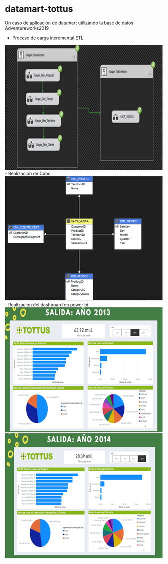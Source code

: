 # datamart-tottus
Un caso de aplicación de datamart utilizando la base de datos Adventureworks2019

- Proceso de carga incremental ETL
<img src="https://github.com/miguelmallquidiaz/datamart-tottus/blob/main/carga-incremental.png" height="400px" alt="home">
- Realización de Cubo
<img src="https://github.com/miguelmallquidiaz/datamart-tottus/blob/main/cubo.png" height="400px" alt="home">
- Realización del dashboard en power bi 
<img src="https://github.com/miguelmallquidiaz/datamart-tottus/blob/main/dashboard2013.png" height="400px" alt="home">
<img src="https://github.com/miguelmallquidiaz/datamart-tottus/blob/main/dashboard2014.png" height="400px" alt="home">
